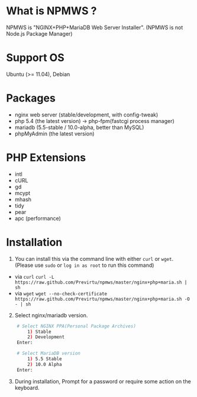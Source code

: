 # What is NPMWS ?

NPMWS is "NGINX+PHP+MariaDB Web Server Installer".
(NPMWS is not Node.js Package Manager)

# Support OS

Ubuntu (>= 11.04), Debian

# Packages

* nginx web server (stable/development, with config-tweak)
* php 5.4 (the latest version) -> php-fpm(fastcgi process manager)
* mariadb (5.5-stable / 10.0-alpha, better than MySQL)
* phpMyAdmin (the latest version)

# PHP Extensions

* intl
* cURL
* gd
* mcypt
* mhash
* tidy
* pear
* apc (performance)

# Installation

1. You can install this via the command line with either `curl` or `wget`. (Please use `sudo` or `log in as root` to run this command)
* via `curl`
 `curl -L https://raw.github.com/Previrtu/npmws/master/nginx+php+maria.sh | sh`
* via `wget`
 `wget --no-check-certificate https://raw.github.com/Previrtu/npmws/master/nginx+php+maria.sh -O - | sh`

2. Select nginx/mariadb version.
```bash
	# Select NGINX PPA(Personal Package Archives)
		1) Stable
		2) Development
	Enter: 

	# Select MariaDB version
		1) 5.5 Stable
		2) 10.0 Alpha
	Enter: 
```

3. During installation, Prompt for a password or require some action on the keyboard.



